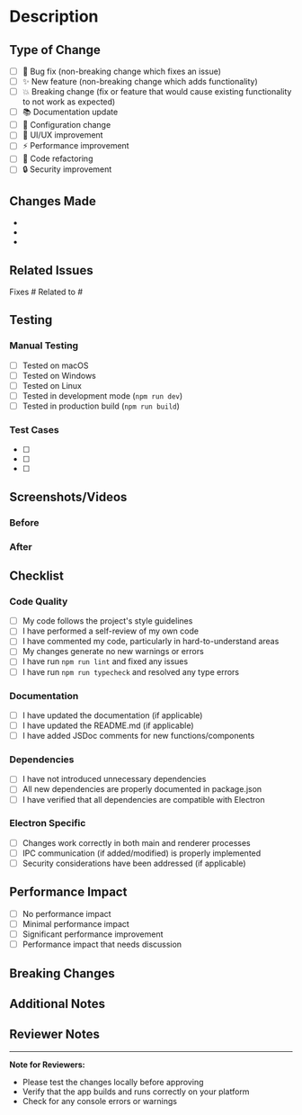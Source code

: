 # Description

<!-- Provide a brief summary of the changes in this PR -->

## Type of Change

<!-- Please check the type of change your PR introduces -->

- [ ] 🐛 Bug fix (non-breaking change which fixes an issue)
- [ ] ✨ New feature (non-breaking change which adds functionality)
- [ ] 💥 Breaking change (fix or feature that would cause existing functionality to not work as expected)
- [ ] 📚 Documentation update
- [ ] 🔧 Configuration change
- [ ] 🎨 UI/UX improvement
- [ ] ⚡ Performance improvement
- [ ] 🧹 Code refactoring
- [ ] 🔒 Security improvement

## Changes Made

<!-- List the main changes made in this PR -->

-
-
-

## Related Issues

<!-- Link any related issues using keywords like "Fixes #123", "Closes #456", "Related to #789" -->

Fixes #
Related to #

## Testing

<!-- Describe how you tested your changes -->

### Manual Testing

- [ ] Tested on macOS
- [ ] Tested on Windows
- [ ] Tested on Linux
- [ ] Tested in development mode (`npm run dev`)
- [ ] Tested in production build (`npm run build`)

### Test Cases

<!-- Describe specific test cases or scenarios you verified -->

- [ ]
- [ ]
- [ ]

## Screenshots/Videos

<!-- If your changes affect the UI, please include screenshots or videos -->

### Before
<!-- Screenshot/video of the old behavior -->

### After
<!-- Screenshot/video of the new behavior -->

## Checklist

<!-- Please check all applicable boxes -->

### Code Quality

- [ ] My code follows the project's style guidelines
- [ ] I have performed a self-review of my own code
- [ ] I have commented my code, particularly in hard-to-understand areas
- [ ] My changes generate no new warnings or errors
- [ ] I have run `npm run lint` and fixed any issues
- [ ] I have run `npm run typecheck` and resolved any type errors

### Documentation

- [ ] I have updated the documentation (if applicable)
- [ ] I have updated the README.md (if applicable)
- [ ] I have added JSDoc comments for new functions/components

### Dependencies

- [ ] I have not introduced unnecessary dependencies
- [ ] All new dependencies are properly documented in package.json
- [ ] I have verified that all dependencies are compatible with Electron

### Electron Specific

- [ ] Changes work correctly in both main and renderer processes
- [ ] IPC communication (if added/modified) is properly implemented
- [ ] Security considerations have been addressed (if applicable)

## Performance Impact

<!-- Describe any performance implications of your changes -->

- [ ] No performance impact
- [ ] Minimal performance impact
- [ ] Significant performance improvement
- [ ] Performance impact that needs discussion

## Breaking Changes

<!-- If this PR introduces breaking changes, describe them here -->

## Additional Notes

<!-- Any additional information that reviewers should know -->

## Reviewer Notes

<!-- Special instructions for reviewers -->

---

**Note for Reviewers:**

- Please test the changes locally before approving
- Verify that the app builds and runs correctly on your platform
- Check for any console errors or warnings
